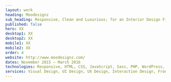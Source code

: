 ```yaml
---
layout: work
heading: Moodesignz
sub_heading: Responsive, Clean and Luxurious; for an Interior Design Firm
published: false
hero: XX
desktop1: XX
desktop2: XX
mobile1: XX
mobile2: XX
order: 4
website: http://www.moodesignz.com/
dates: November 2015 – March 2016
technologies: Responsive, HTML, CSS, JavaScript, Sass, PHP, WordPress, jQuery
services: Visual Design, UI Design, UX Design, Interaction Design, Front-End Build, Database Design & Admin, Back-End Development
---
```

